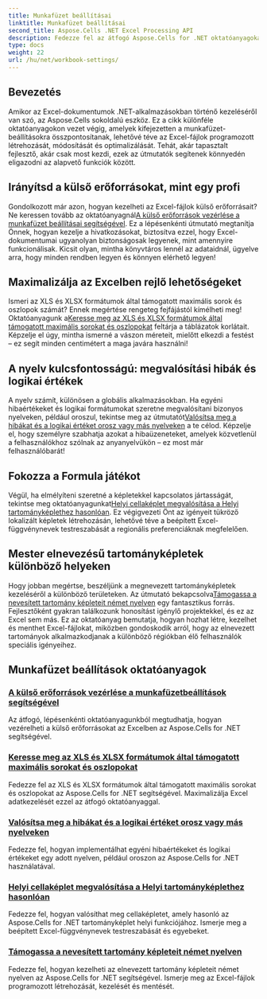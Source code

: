 ```yaml
---
title: Munkafüzet beállításai
linktitle: Munkafüzet beállításai
second_title: Aspose.Cells .NET Excel Processing API
description: Fedezze fel az átfogó Aspose.Cells for .NET oktatóanyagokat, amelyek a munkafüzet beállításait, a külső erőforrásokat és egyebeket tartalmazzák.
type: docs
weight: 22
url: /hu/net/workbook-settings/
---
```

## Bevezetés

Amikor az Excel-dokumentumok .NET-alkalmazásokban történő kezeléséről van szó, az Aspose.Cells sokoldalú eszköz. Ez a cikk különféle oktatóanyagokon vezet végig, amelyek kifejezetten a munkafüzet-beállításokra összpontosítanak, lehetővé téve az Excel-fájlok programozott létrehozását, módosítását és optimalizálását. Tehát, akár tapasztalt fejlesztő, akár csak most kezdi, ezek az útmutatók segítenek könnyedén eligazodni az alapvető funkciók között.

## Irányítsd a külső erőforrásokat, mint egy profi

 Gondolkozott már azon, hogyan kezelheti az Excel-fájlok külső erőforrásait? Ne keressen tovább az oktatóanyagnál[A külső erőforrások vezérlése a munkafüzet beállításai segítségével](./control-external-resources/). Ez a lépésenkénti útmutató megtanítja Önnek, hogyan kezelje a hivatkozásokat, biztosítva ezzel, hogy Excel-dokumentumai ugyanolyan biztonságosak legyenek, mint amennyire funkcionálisak. Kicsit olyan, mintha könyvtáros lennél az adataidnál, ügyelve arra, hogy minden rendben legyen és könnyen elérhető legyen!

## Maximalizálja az Excelben rejlő lehetőségeket

Ismeri az XLS és XLSX formátumok által támogatott maximális sorok és oszlopok számát? Ennek megértése rengeteg fejfájástól kímélheti meg! Oktatóanyagunk a[Keresse meg az XLS és XLSX formátumok által támogatott maximális sorokat és oszlopokat](./find-maximum-supported-rows-columns/) feltárja a táblázatok korlátait. Képzelje el úgy, mintha ismerné a vászon méreteit, mielőtt elkezdi a festést – ez segít minden centimétert a maga javára használni!

## A nyelv kulcsfontosságú: megvalósítási hibák és logikai értékek

 A nyelv számít, különösen a globális alkalmazásokban. Ha egyéni hibaértékeket és logikai formátumokat szeretne megvalósítani bizonyos nyelveken, például oroszul, tekintse meg az útmutatót[Valósítsa meg a hibákat és a logikai értéket orosz vagy más nyelveken](./implement-errors-in-russian-languages/) a te célod. Képzelje el, hogy személyre szabhatja azokat a hibaüzeneteket, amelyek közvetlenül a felhasználókhoz szólnak az anyanyelvükön – ez most már felhasználóbarát!

## Fokozza a Formula játékot

 Végül, ha elmélyíteni szeretné a képletekkel kapcsolatos jártasságát, tekintse meg oktatóanyagunkat[Helyi cellaképlet megvalósítása a Helyi tartományképlethez hasonlóan](./implement-cell-formula-local-similar/). Ez végigvezeti Önt az igényeit tükröző lokalizált képletek létrehozásán, lehetővé téve a beépített Excel-függvénynevek testreszabását a regionális preferenciáknak megfelelően.

## Mester elnevezésű tartományképletek különböző helyeken

 Hogy jobban megértse, beszéljünk a megnevezett tartományképletek kezeléséről a különböző területeken. Az útmutató bekapcsolva[Támogassa a nevesített tartomány képleteit német nyelven](./support-named-range-formulas-in-german/) egy fantasztikus forrás. Fejlesztőként gyakran találkozunk honosítást igénylő projektekkel, és ez az Excel sem más. Ez az oktatóanyag bemutatja, hogyan hozhat létre, kezelhet és menthet Excel-fájlokat, miközben gondoskodik arról, hogy az elnevezett tartományok alkalmazkodjanak a különböző régiókban élő felhasználók speciális igényeihez.

## Munkafüzet beállítások oktatóanyagok
### [A külső erőforrások vezérlése a munkafüzetbeállítások segítségével](./control-external-resources/)
Az átfogó, lépésenkénti oktatóanyagunkból megtudhatja, hogyan vezérelheti a külső erőforrásokat az Excelben az Aspose.Cells for .NET segítségével.
### [Keresse meg az XLS és XLSX formátumok által támogatott maximális sorokat és oszlopokat](./find-maximum-supported-rows-columns/)
Fedezze fel az XLS és XLSX formátumok által támogatott maximális sorokat és oszlopokat az Aspose.Cells for .NET segítségével. Maximalizálja Excel adatkezelését ezzel az átfogó oktatóanyaggal.
### [Valósítsa meg a hibákat és a logikai értéket orosz vagy más nyelveken](./implement-errors-in-russian-languages/)
Fedezze fel, hogyan implementálhat egyéni hibaértékeket és logikai értékeket egy adott nyelven, például oroszon az Aspose.Cells for .NET használatával.
### [Helyi cellaképlet megvalósítása a Helyi tartományképlethez hasonlóan](./implement-cell-formula-local-similar/)
Fedezze fel, hogyan valósíthat meg cellaképletet, amely hasonló az Aspose.Cells for .NET tartományképlet helyi funkciójához. Ismerje meg a beépített Excel-függvénynevek testreszabását és egyebeket.
### [Támogassa a nevesített tartomány képleteit német nyelven](./support-named-range-formulas-in-german/)
Fedezze fel, hogyan kezelheti az elnevezett tartomány képleteit német nyelven az Aspose.Cells for .NET segítségével. Ismerje meg az Excel-fájlok programozott létrehozását, kezelését és mentését.